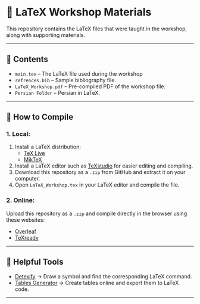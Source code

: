 # 📘 LaTeX Workshop Materials

This repository contains the LaTeX files that were taught in the workshop, along with supporting materials.

---

## 📂 Contents
- `main.tex` – The LaTeX file used during the workshop
- `refrences.bib` – Sample bibliography file.
- `LaTeX_Workshop.pdf` – Pre-compiled PDF of the workshop file.
- `Persian Folder` – Persian in LaTeX.


---


## 🚀 How to Compile

### 1. Local:
1. Install a LaTeX distribution:
   - [TeX Live](https://www.tug.org/texlive/)
   - [MikTeX](https://miktex.org/)
2. Install a LaTeX editor such as [TeXstudio](https://www.texstudio.org/) for easier editing and compiling.  
3. Download this repository as a `.zip` from GitHub and extract it on your computer.  
4. Open `LaTeX_Workshop.tex` in your LaTeX editor and compile the file.

### 2. Online:
Upload this repository as a `.zip` and compile directly in the browser using these websites:
- [Overleaf](https://www.overleaf.com)
- [TeXready](https://www.texready.com)  

---

## 🔗 Helpful Tools
- [Detexify](https://detexify.kirelabs.org/classify.html) → Draw a symbol and find the corresponding LaTeX command.  
- [Tables Generator](https://www.tablesgenerator.com/) → Create tables online and export them to LaTeX code.  

---

